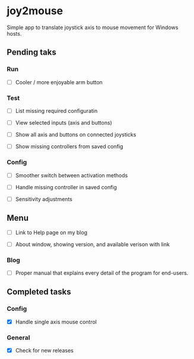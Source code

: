 # joy2mouse
Simple app to translate joystick axis to mouse movement for Windows hosts.

## Pending taks
### Run
- [ ] Cooler / more enjoyable arm button

### Test
- [ ] List missing required configuratin
- [ ] View selected inputs (axis and buttons)
- [ ] Show all axis and buttons on connected joysticks
- [ ] Show missing controllers from saved config


### Config
- [ ] Smoother switch between activation methods
- [ ] Handle missing controller in saved config
- [ ] Sensitivity adjustments


## Menu
- [ ] Link to Help page on my blog
- [ ] About window, showing version, and available verison with link


### Blog
- [ ] Proper manual that explains every detail of the program for end-users.


## Completed tasks
### Config
- [x] Handle single axis mouse control

### General
- [X] Check for new releases

